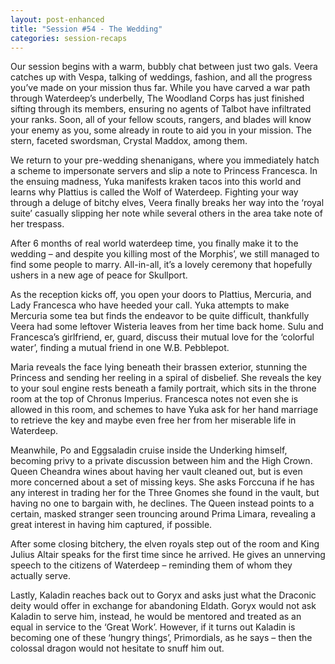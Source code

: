 ```yaml
---
layout: post-enhanced
title: "Session #54 - The Wedding"
categories: session-recaps
---
```


Our session begins with a warm, bubbly chat between just two gals. Veera catches up with Vespa, talking of weddings, fashion, and all the progress you’ve made on your mission thus far. While you have carved a war path through Waterdeep’s underbelly, The Woodland Corps has just finished sifting through its members, ensuring no agents of Talbot have infiltrated your ranks. Soon, all of your fellow scouts, rangers, and blades will know your enemy as you, some already in route to aid you in your mission. The stern, faceted swordsman, Crystal Maddox, among them.

We return to your pre-wedding shenanigans, where you immediately hatch a scheme to impersonate servers and slip a note to Princess Francesca. In the ensuing madness, Yuka manifests kraken tacos into this world and learns why Plattius is called the Wolf of Waterdeep. Fighting your way through a deluge of bitchy elves, Veera finally breaks her way into the ‘royal suite’ casually slipping her note while several others in the area take note of her trespass.

After 6 months of real world waterdeep time, you finally make it to the wedding – and despite you killing most of the Morphis’, we still managed to find some people to marry. All-in-all, it’s a lovely ceremony that hopefully ushers in a new age of peace for Skullport.

As the reception kicks off, you open your doors to Plattius, Mercuria, and Lady Francesca who have heeded your call. Yuka attempts to make Mercuria some tea but finds the endeavor to be quite difficult, thankfully Veera had some leftover Wisteria leaves from her time back home. Sulu and Francesca’s girlfriend, er, guard, discuss their mutual love for the ‘colorful water’, finding a mutual friend in one W.B. Pebblepot.

Maria reveals the face lying beneath their brassen exterior, stunning the Princess and sending her reeling in a spiral of disbelief. She reveals the key to your soul engine rests beneath a family portrait, which sits in the throne room at the top of Chronus Imperius. Francesca notes not even she is allowed in this room, and schemes to have Yuka ask for her hand marriage to retrieve the key and maybe even free her from her miserable life in Waterdeep.

Meanwhile, Po and Eggsaladin cruise inside the Underking himself, becoming privy to a private discussion between him and the High Crown. Queen Cheandra wines about having her vault cleaned out, but is even more concerned about a set of missing keys. She asks Forccuna if he has any interest in trading her for the Three Gnomes she found in the vault, but having no one to bargain with, he declines. The Queen instead points to a certain, masked stranger seen trouncing around Prima Limara, revealing a great interest in having him captured, if possible.

After some closing bitchery, the elven royals step out of the room and King Julius Altair speaks for the first time since he arrived. He gives an unnerving speech to the citizens of Waterdeep – reminding them of whom they actually serve.

Lastly, Kaladin reaches back out to Goryx and asks just what the Draconic deity would offer in exchange for abandoning Eldath. Goryx would not ask Kaladin to serve him, instead, he would be mentored and treated as an equal in service to the ‘Great Work’. However, if it turns out Kaladin is becoming one of these ‘hungry things’, Primordials, as he says – then the colossal dragon would not hesitate to snuff him out.
